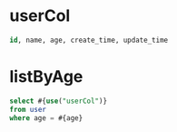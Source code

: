 userCol
===
```sql
id, name, age, create_time, update_time 
```

listByAge
===
```sql
select #{use("userCol")}
from user 
where age = #{age}
```